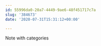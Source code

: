 ```yaml
---
id: 55996da0-20a7-4449-9ae6-48f451717c7a
slug: '384673'
date: '2020-07-31T15:31:12+00:00'

---
```


Note with categories
